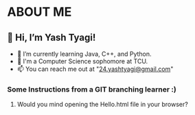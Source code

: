 # ABOUT ME
## 👋 Hi, I’m Yash Tyagi!
- 🌱 I’m currently learning Java, C++, and Python.
- 🏫 I'm a Computer Science sophomore at TCU.
- 📫 You can reach me out at "24.yashtyagi@gmail.com"

### Some Instructions from a GIT branching learner :)
1. Would you mind opening the Hello.html file in your browser?

